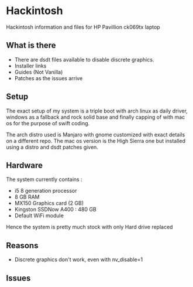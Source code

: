 # Hackintosh
Hackintosh information and files for HP Pavillion ck069tx laptop
## What is there
- There are dsdt files available to disable discrete graphics.
- Installer links
- Guides (Not Vanilla)
- Patches as the issues arrive
## Setup
The exact setup of my system is a triple boot with arch linux as daily driver, windows as a fallback and rock solid base and finally capping of with mac os for the purpose of swift coding.

The arch distro used is Manjaro with gnome customized with exact details on a different repo.
The mac os version is the High Sierra one but installed using a distro and dsdt patches given.

## Hardware
The system currently contains :
- i5 8 generation processor
- 8 GB RAM
- MX150 Graphics card (2 GB)
- Kingston SSDNow A400 : 480 GB
- Default WiFi module

Hence the system is pretty much stock with only Hard drive replaced

## Reasons
- Discrete graphics don't work, even with nv_disable=1
## Issues
